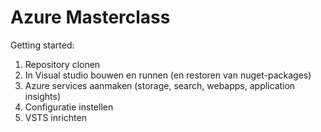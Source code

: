 # Azure Masterclass
Getting started:
1. Repository clonen
2. In Visual studio bouwen en runnen (en restoren van nuget-packages)
3. Azure services aanmaken (storage, search, webapps, application insights)
4. Configuratie instellen
5. VSTS inrichten


